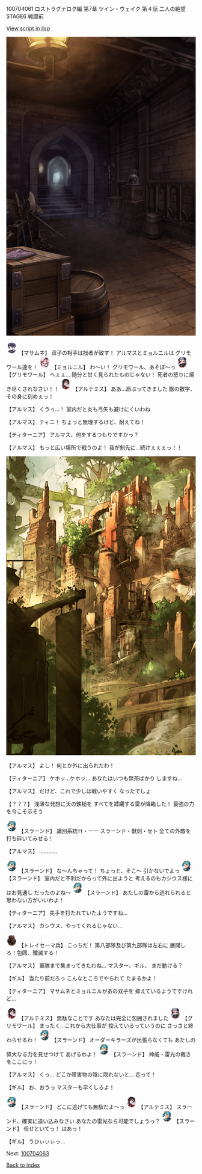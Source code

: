 100704061 ロストラグナロク編 第7章 ツイン・ウェイク 第４話 二人の絶望 STAGE6 戦闘前

[View script in lisp](../scripts/100704061.txt)

![beast_world_underground.png](../images/backgrounds/beast_world_underground.png)

<img src="../images/units/3100111.png" alt="3100111.png" height="34"/>
【マサムネ】
双子の相手は拙者が致す！
アルマスとミョルニルは
グリモワール達を！

<img src="../images/units/3200111.png" alt="3200111.png" height="34"/>
【ミョルニル】
わ～い！
グリモワール、あそぼ～っ

<img src="../images/units/3501711.png" alt="3501711.png" height="34"/>
【グリモワール】
へぇぇ…
随分と甘く見られたものじゃない！
死者の怒りに焼き尽くされなさい！！

<img src="../images/units/3400111.png" alt="3400111.png" height="34"/>
【アルテミス】
ああ…昂ぶってきました
獣の数字、その身に刻めぇっ！

【アルマス】
くうっ…！
室内だと炎も弓矢も避けにくいわね

【アルマス】
ティニ！
ちょっと無理するけど、耐えてね！

【ティターニア】
アルマス、何をするつもりですかっ？

【アルマス】
もっと広い場所で戦うのよ！
我が剣先に…続けぇぇぇっ！！

![beast_world_town2.png](../images/backgrounds/beast_world_town2.png)

【アルマス】
よし！
何とか外に出られたわ！

【ティターニア】
ケホッ…ケホッ…
あなたはいつも無茶ばかり
しますね…

【アルマス】
だけど、これで少しは戦いやすく
なったでしょ

【？？？】
浅薄な発想に天の鉄槌を
すべてを蹂躙する雷が降臨した！
最強の力を今こそ示そう

<img src="../images/units/3201211.png" alt="3201211.png" height="34"/>
【スラーンド】
識別系統Ｈ・一一
スラーンド・獣刻・セト
全ての外敵を打ち砕いてみせる！

【アルマス】
…………

<img src="../images/units/3201211.png" alt="3201211.png" height="34"/>
【スラーンド】
な～んちゃって！
ちょっと、そこ～
引かないでよっ

<img src="../images/units/3201211.png" alt="3201211.png" height="34"/>
【スラーンド】
室内だと不利だからって外に出ようと
考えるのもカシウス様にはお見通し
だったのよね～

<img src="../images/units/3201211.png" alt="3201211.png" height="34"/>
【スラーンド】
あたしの雷から逃れられると
思わない方がいいわよ！

【ティターニア】
先手を打たれていたようですね…

【アルマス】
カシウス、やってくれるじゃない…

<img src="../images/units/3830001.png" alt="3830001.png" height="34"/>
【トレイセーマ兵】
こっちだ！
第八部隊及び第九部隊は左右に
展開しろ！包囲、殲滅する！

【アルマス】
軍隊まで集まってきたわね…
マスター、ギル、
まだ動ける？

【ギル】
当たり前だろっ
こんなところでやられて
たまるかよ！

【ティターニア】
マサムネとミョルニルがあの双子を
抑えているようですけれど…

<img src="../images/units/3400111.png" alt="3400111.png" height="34"/>
【アルテミス】
無駄なことです
あなたは完全に包囲されました

<img src="../images/units/3501711.png" alt="3501711.png" height="34"/>
【グリモワール】
まったく…これから大仕事が
控えているっていうのに
さっさと終わらせるわ！

<img src="../images/units/3201211.png" alt="3201211.png" height="34"/>
【スラーンド】
オーダーキラーズが出張らなくても
あたしの偉大なる力を見せつけて
あげるわよ！

<img src="../images/units/3201211.png" alt="3201211.png" height="34"/>
【スラーンド】
神威・雷光の裁きをここにっ！

【アルマス】
くっ…
どこか障害物の陰に隠れないと…
走って！

【ギル】
お、おうっ
マスターも早くしろよ！

<img src="../images/units/3201211.png" alt="3201211.png" height="34"/>
【スラーンド】
どこに逃げても無駄だよ～っ

<img src="../images/units/3400111.png" alt="3400111.png" height="34"/>
【アルテミス】
スラーンド、確実に追い込みなさい
あなたの雷光なら可能でしょうっ？

<img src="../images/units/3201211.png" alt="3201211.png" height="34"/>
【スラーンド】
任せといてっ！
はあっ！

【ギル】
うひぃぃぃっ…

Next: [100704063](100704063.md)

[Back to index](index.md)
